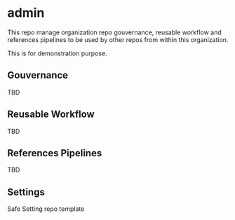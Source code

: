 # admin

This repo manage organization repo gouvernance, reusable workflow and references pipelines to be used by other repos from within this organization.

This is for demonstration purpose.

## Gouvernance

TBD

## Reusable Workflow

TBD

## References Pipelines

TBD

## Settings

Safe Setting repo template
